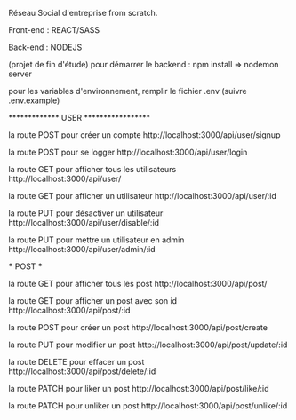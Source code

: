Réseau Social d'entreprise from scratch.

Front-end : REACT/SASS

Back-end : NODEJS

(projet de fin d'étude) pour démarrer le backend : npm install => nodemon server

pour les variables d'environnement, remplir le fichier .env (suivre .env.example)

************* USER *****************

la route POST pour créer un compte
http://localhost:3000/api/user/signup

la route POST pour se logger
http://localhost:3000/api/user/login

la route GET pour afficher tous les utilisateurs
http://localhost:3000/api/user/

la route GET pour afficher un utilisateur
http://localhost:3000/api/user/:id

la route PUT pour désactiver un utilisateur
http://localhost:3000/api/user/disable/:id

la route PUT pour mettre un utilisateur en admin
http://localhost:3000/api/user/admin/:id

******\******* POST ********\*********

la route GET pour afficher tous les post
http://localhost:3000/api/post/

la route GET pour afficher un post avec son id
http://localhost:3000/api/post/:id

la route POST pour créer un post
http://localhost:3000/api/post/create

la route PUT pour modifier un post
http://localhost:3000/api/post/update/:id

la route DELETE pour effacer un post
http://localhost:3000/api/post/delete/:id

la route PATCH pour liker un post
http://localhost:3000/api/post/like/:id

la route PATCH pour unliker un post
http://localhost:3000/api/post/unlike/:id
